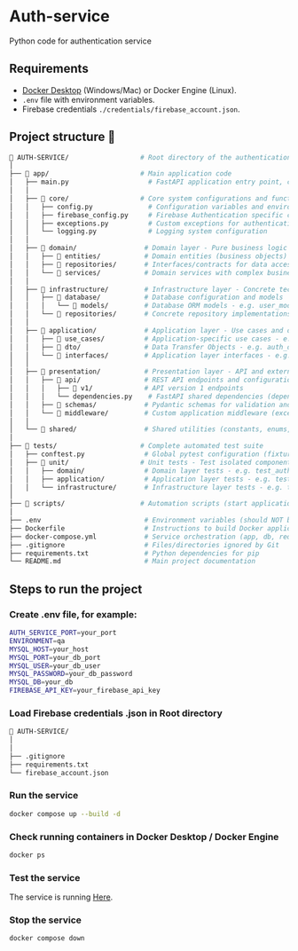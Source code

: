 # Auth-service

Python code for authentication service

## Requirements

* [Docker Desktop](https://www.docker.com/products/docker-desktop/) (Windows/Mac) or Docker Engine (Linux).
* `.env` file with environment variables.
* Firebase credentials `./credentials/firebase_account.json`.

##  Project structure 📁

```bash
📁 AUTH-SERVICE/                  # Root directory of the authentication microservice
│
├── 📁 app/                       # Main application code
│   ├── main.py                    # FastAPI application entry point, configures routes and middleware
│   │
│   ├── 📁 core/                  # Core system configurations and functionalities
│   │   ├── config.py              # Configuration variables and environment settings
│   │   ├── firebase_config.py     # Firebase Authentication specific configuration
│   │   ├── exceptions.py          # Custom exceptions for authentication domain
│   │   └── logging.py             # Logging system configuration
│   │
│   ├── 📁 domain/                 # Domain layer - Pure business logic (Clean Architecture)
│   │   ├── 📁 entities/           # Domain entities (business objects) - e.g. user.py
│   │   ├── 📁 repositories/       # Interfaces/contracts for data access - e.g. user_repository.py
│   │   └── 📁 services/           # Domain services with complex business logic - e.g. auth_service.py
│   │
│   ├── 📁 infrastructure/         # Infrastructure layer - Concrete technical implementations
│   │   ├── 📁 database/           # Database configuration and models
│   │   │   └── 📁 models/         # Database ORM models - e.g. user_model.py
│   │   └── 📁 repositories/       # Concrete repository implementations
│   │
│   ├── 📁 application/            # Application layer - Use cases and orchestration
│   │   ├── 📁 use_cases/          # Application-specific use cases - e.g. login_user.py
│   │   ├── 📁 dto/                # Data Transfer Objects - e.g. auth_dto.py
│   │   └── 📁 interfaces/         # Application layer interfaces - e.g. auth_service_interface.py
│   │
│   ├── 📁 presentation/           # Presentation layer - API and external interfaces
│   │   ├── 📁 api/                # REST API endpoints and configuration
│   │   │   ├── 📁 v1/             # API version 1 endpoints
│   │   │   └── dependencies.py    # FastAPI shared dependencies (dependency injection)
│   │   ├── 📁 schemas/            # Pydantic schemas for validation and serialization - e.g. auth_schema.py
│   │   └── 📁 middleware/         # Custom application middleware (exception handler, cors, logging)
│   │
│   └── 📁 shared/                 # Shared utilities (constants, enums, utils)
│
├── 📁 tests/                     # Complete automated test suite
│   ├── conftest.py               # Global pytest configuration (fixtures, setup)
│   ├── 📁 unit/                  # Unit tests - Test isolated components
│   │   ├── domain/               # Domain layer tests - e.g. test_auth_service.py
│   │   ├── application/          # Application layer tests - e.g. test_use_cases.py
│   │   └── infrastructure/       # Infrastructure layer tests - e.g. test_repositories.py
│
├── 📁 scripts/                   # Automation scripts (start application, runn tests)
│
├── .env                          # Environment variables (should NOT be in git, use .env.example)
├── Dockerfile                    # Instructions to build Docker application image
├── docker-compose.yml            # Service orchestration (app, db, redis, etc.)
├── .gitignore                    # Files/directories ignored by Git
├── requirements.txt              # Python dependencies for pip
└── README.md                     # Main project documentation
```


## Steps to run the project

### Create .env file, for example:

```bash
AUTH_SERVICE_PORT=your_port
ENVIRONMENT=qa
MYSQL_HOST=your_host
MYSQL_PORT=your_db_port
MYSQL_USER=your_db_user
MYSQL_PASSWORD=your_db_password
MYSQL_DB=your_db
FIREBASE_API_KEY=your_firebase_api_key
```

### Load Firebase credentials .json in Root directory

```bash
📁 AUTH-SERVICE/
│
│
├── .gitignore
├── requirements.txt
└── firebase_account.json
```

### Run the service

```bash
docker compose up --build -d
```

### Check running containers in Docker Desktop / Docker Engine

```bash
docker ps
```

### Test the service

The service is running [Here](http://localhost:8000).


### Stop the service

```bash
docker compose down
```
